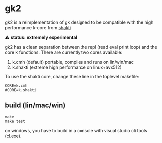 # gk2

gk2 is a reimplementation of gk designed to be compatible with the high performance k-core from [shakti](https://shakti.com/)

:warning: **status: extremely experimental**

gk2 has a clean separation between the repl (read eval print loop) and the core k functions. There are currently two cores available:
1. k.cmh (default) portable, compiles and runs on lin/win/mac
2. k.shakti (extreme high performance on linux+avx512)

To use the shakti core, change these line in the toplevel makefile:
```
CORE=k.cmh
#CORE=k.shakti
```

## build (lin/mac/win)
```
make
make test
```
on windows, you have to build in a console with visual studio cli tools (cl.exe).
